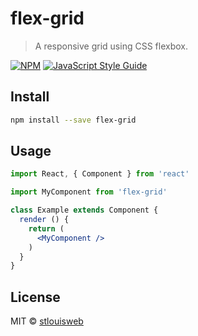 # flex-grid

> A responsive grid using CSS flexbox.

[![NPM](https://img.shields.io/npm/v/flex-grid.svg)](https://www.npmjs.com/package/flex-grid) [![JavaScript Style Guide](https://img.shields.io/badge/code_style-standard-brightgreen.svg)](https://standardjs.com)

## Install

```bash
npm install --save flex-grid
```

## Usage

```jsx
import React, { Component } from 'react'

import MyComponent from 'flex-grid'

class Example extends Component {
  render () {
    return (
      <MyComponent />
    )
  }
}
```

## License

MIT © [stlouisweb](https://github.com/stlouisweb)
